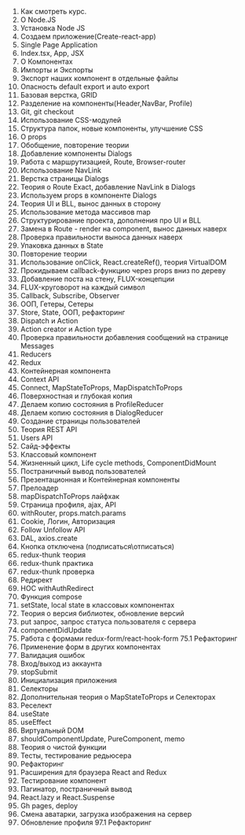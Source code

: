 1. Как смотреть курс.
2. О Node.JS
3. Установка Node JS
4. Создаем приложение(Create-react-app)
5. Single Page Application
6. Index.tsx, App, JSX
7. О Компонентах
8. Импорты и Экспорты
9. Экспорт наших компонент в отдельные файлы
10. Опасность default export и auto export
11. Базовая верстка, GRID
12. Разделение на компоненты(Header,NavBar, Profile) 
13. Git, git checkout
14. Использование CSS-модулей
15. Структура папок, новые компоненты, улучшение CSS
16. О props
17. Обобщение, повторение теории
18. Добавление компоненты Dialogs
19. Работа с маршрутизацией, Route, Browser-router
20. Использование NavLink
21. Верстка страницы Dialogs
22. Теория о Route Exact, добавление NavLink в Dialogs
23. Используем props в компоненте Dialogs
24. Теория UI и BLL, вынос данных в сторону
25. Использование метода массивов map
26. Структурирование проекта, дополнения про UI и BLL
27. Замена в Route - render на component, вынос данных наверх
28. Проверка правильности выноса данных наверх
29. Упаковка данных в State
30. Повторение теории
31. Использование onClick, React.createRef(), теория VirtualDOM
32. Прокидываем callback-функцию через props вниз по дереву
33. Добавление поста на стену, FLUX-концепции
34. FLUX-круговорот на каждый символ
35. Callback, Subscribe, Observer
36. ООП, Гетеры, Сетеры
37. Store, State, ООП, рефакторинг
38. Dispatch и Action
39. Action creator и Action type
40. Проверка правильности добавления сообщений на странице Messages
41. Reducers
42. Redux
43. Контейнерная компонента
44. Context API
45. Сonnect, MapStateToProps, MapDispatchToProps
46. Поверхностная и глубокая копия
47. Делаем копию состояния в ProfileReducer
48. Делаем копию состояния в DialogReducer
49. Создание страницы пользователей
50. Теория REST API
51. Users API
52. Сайд-эффекты 
53. Классовый компонент
54. Жизненный цикл, Life cycle methods, ComponentDidMount
55. Постраничный вывод пользователей
56. Презентационная и Контейнерная компоненты
57. Прелоадер
58. mapDispatchToProps лайфхак
59. Страница профиля, ajax, API
60. withRouter, props.match.params
61. Cookie, Логин, Авторизация
62. Follow Unfollow API
63. DAL, axios.create
64. Кнопка отключена (подписаться\отписаться)
65. redux-thunk теория
66. redux-thunk практика 
67. redux-thunk проверка
68. Редирект
69. HOC withAuthRedirect
70. Функция compose
71. setState, local state в классовых компонентах
72. Теория о версия библиотек, обновление версий
73. put запрос, запрос статуса пользователя с сервера
74. componentDidUpdate
75. Работа с формами redux-form/react-hook-form
75.1 Рефакторинг
76. Применение форм в других компонентах
77. Валидация ошибок
78. Вход/выход из аккаунта
79. stopSubmit 
80. Инициализация приложения
81. Селекторы
82. Дополнительная теория о MapStateToProps и Селекторах
83. Реселект
84. useState
85. useEffect
86. Виртуальный DOM
87. shouldComponentUpdate, PureComponent, memo
88. Теория о чистой функции
89. Тесты, тестирование редьюсера
90. Рефакторинг
91. Расширения для браузера React and Redux
92. Тестирование компонент
93. Пагинатор, постраничный вывод
94. React.lazy и React.Suspense
95. Gh pages, deploy
96. Смена аватарки, загрузка изображения на сервер
97. Обновление профиля
97.1 Рефакторинг